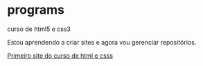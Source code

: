 # programs
 curso de html5 e css3

 Estou aprendendo a criar sites e agora vou gerenciar repositórios.

 <a href="https://brunnoferreiraaa.github.io/programs/android.html" target="_blank">Primeiro site do curso de html e csss</a> 